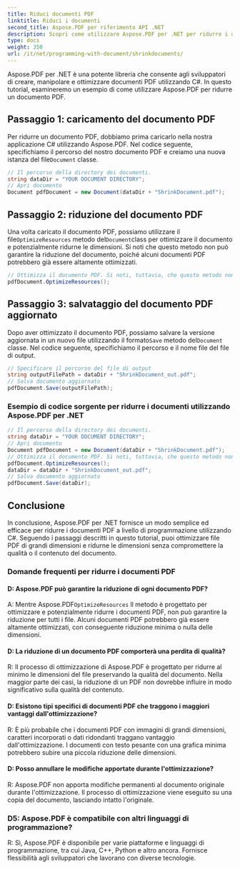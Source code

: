 ```yaml
---
title: Riduci documenti PDF
linktitle: Riduci i documenti
second_title: Aspose.PDF per riferimento API .NET
description: Scopri come utilizzare Aspose.PDF per .NET per ridurre i documenti PDF con questa guida dettagliata.
type: docs
weight: 350
url: /it/net/programming-with-document/shrinkdocuments/
---
```

Aspose.PDF per .NET è una potente libreria che consente agli sviluppatori di creare, manipolare e ottimizzare documenti PDF utilizzando C#. In questo tutorial, esamineremo un esempio di come utilizzare Aspose.PDF per ridurre un documento PDF.

## Passaggio 1: caricamento del documento PDF

 Per ridurre un documento PDF, dobbiamo prima caricarlo nella nostra applicazione C# utilizzando Aspose.PDF. Nel codice seguente, specifichiamo il percorso del nostro documento PDF e creiamo una nuova istanza del file`Document` classe.

```csharp
// Il percorso della directory dei documenti.
string dataDir = "YOUR DOCUMENT DIRECTORY";
// Apri documento
Document pdfDocument = new Document(dataDir + "ShrinkDocument.pdf");
```

## Passaggio 2: riduzione del documento PDF

 Una volta caricato il documento PDF, possiamo utilizzare il file`OptimizeResources` metodo del`Document`class per ottimizzare il documento e potenzialmente ridurne le dimensioni. Si noti che questo metodo non può garantire la riduzione del documento, poiché alcuni documenti PDF potrebbero già essere altamente ottimizzati.

```csharp
// Ottimizza il documento PDF. Si noti, tuttavia, che questo metodo non può garantire la riduzione del documento
pdfDocument.OptimizeResources();
```

## Passaggio 3: salvataggio del documento PDF aggiornato

 Dopo aver ottimizzato il documento PDF, possiamo salvare la versione aggiornata in un nuovo file utilizzando il formato`Save` metodo del`Document` classe. Nel codice seguente, specifichiamo il percorso e il nome file del file di output.

```csharp
// Specificare il percorso del file di output
string outputFilePath = dataDir + "ShrinkDocument_out.pdf";
// Salva documento aggiornato
pdfDocument.Save(outputFilePath);
```

### Esempio di codice sorgente per ridurre i documenti utilizzando Aspose.PDF per .NET

```csharp
// Il percorso della directory dei documenti.
string dataDir = "YOUR DOCUMENT DIRECTORY";
// Apri documento
Document pdfDocument = new Document(dataDir + "ShrinkDocument.pdf");
// Ottimizza il documento PDF. Si noti, tuttavia, che questo metodo non può garantire la riduzione del documento
pdfDocument.OptimizeResources();
dataDir = dataDir + "ShrinkDocument_out.pdf";
// Salva documento aggiornato
pdfDocument.Save(dataDir);
```

## Conclusione

In conclusione, Aspose.PDF per .NET fornisce un modo semplice ed efficace per ridurre i documenti PDF a livello di programmazione utilizzando C#. Seguendo i passaggi descritti in questo tutorial, puoi ottimizzare file PDF di grandi dimensioni e ridurne le dimensioni senza compromettere la qualità o il contenuto del documento.

### Domande frequenti per ridurre i documenti PDF

#### D: Aspose.PDF può garantire la riduzione di ogni documento PDF?

A: Mentre Aspose.PDF`OptimizeResources` Il metodo è progettato per ottimizzare e potenzialmente ridurre i documenti PDF, non può garantire la riduzione per tutti i file. Alcuni documenti PDF potrebbero già essere altamente ottimizzati, con conseguente riduzione minima o nulla delle dimensioni.

#### D: La riduzione di un documento PDF comporterà una perdita di qualità?

R: Il processo di ottimizzazione di Aspose.PDF è progettato per ridurre al minimo le dimensioni del file preservando la qualità del documento. Nella maggior parte dei casi, la riduzione di un PDF non dovrebbe influire in modo significativo sulla qualità del contenuto.

#### D: Esistono tipi specifici di documenti PDF che traggono i maggiori vantaggi dall'ottimizzazione?

R: È più probabile che i documenti PDF con immagini di grandi dimensioni, caratteri incorporati o dati ridondanti traggano vantaggio dall'ottimizzazione. I documenti con testo pesante con una grafica minima potrebbero subire una piccola riduzione delle dimensioni.

#### D: Posso annullare le modifiche apportate durante l'ottimizzazione?

R: Aspose.PDF non apporta modifiche permanenti al documento originale durante l'ottimizzazione. Il processo di ottimizzazione viene eseguito su una copia del documento, lasciando intatto l'originale.

### D5: Aspose.PDF è compatibile con altri linguaggi di programmazione?

R: Sì, Aspose.PDF è disponibile per varie piattaforme e linguaggi di programmazione, tra cui Java, C++, Python e altro ancora. Fornisce flessibilità agli sviluppatori che lavorano con diverse tecnologie.
